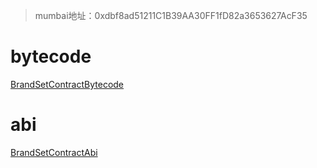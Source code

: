 > mumbai地址：0xdbf8ad51211C1B39AA30FF1fD82a3653627AcF35

# bytecode

[BrandSetContractBytecode](BrandSetContractBytecode.bytecode)

# abi
[BrandSetContractAbi](BrandSetContractAbi.json)